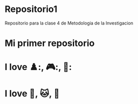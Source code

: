 # Repositorio1
Repositorio para la clase 4 de Metodologia de la Investigacion
# Mi primer repositorio

# I love ♟️:, 🎮:, 🎥:
# I love 🎵, 🐱, 🐉

